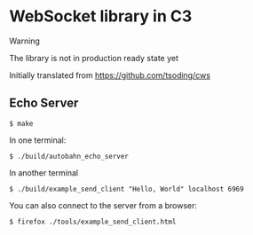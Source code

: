 # WebSocket library in C3

> [!WARNING]
> The library is not in production ready state yet

Initially translated from https://github.com/tsoding/cws

## Echo Server

```console
$ make
```

In one terminal:
```console
$ ./build/autobahn_echo_server
```

In another terminal
```console
$ ./build/example_send_client "Hello, World" localhost 6969
```

You can also connect to the server from a browser:
```console
$ firefox ./tools/example_send_client.html
```
